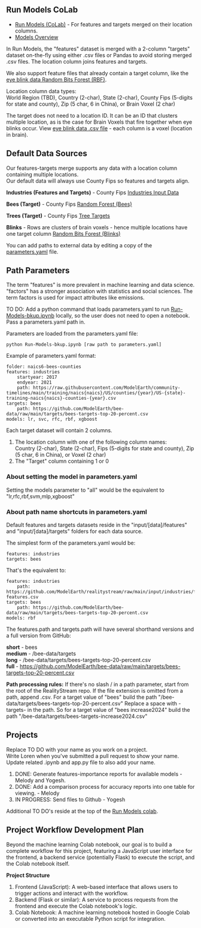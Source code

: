 ## Run Models CoLab

- [Run Models (CoLab)](input/industries) - For features and targets merged on their location columns.
- [Models Overview](models)

In Run Models, the "features" dataset is merged with a 2-column "targets" dataset on-the-fly using either .csv files or Pandas to avoid storing merged .csv files. The location column joins features and targets.

We also support feature files that already contain a target column, like the [eye blink data Random Bits Forest (RBF)](models/random-bits-forest/). 

Location column data types:  
World Region (TBD), Country (2-char), State (2-char), County Fips (5-digits for state and county), Zip (5 char, 6 in China), or Brain Voxel (2 char)

The target does not need to a location ID. It can be an ID that clusters multiple location, as is the case for Brain Voxels that fire together when eye blinks occur. View [eye blink data .csv file](https://github.com/ModelEarth/realitystream/blob/main/models/random-bits-forest/blinks-input.csv) - each column is a voxel (location in brain).

## Default Data Sources

Our features-targets merge supports any data with a location column containing multiple locations.  
Our default data will always use County Fips so features and targets align.

**Industries (Features and Targets)** - County Fips
<a href="input/industries/">Industries Input Data</a>

**Bees (Target)** - County Fips
<a href="/bee-data/">Random Forest (Bees)</a>

**Trees (Target)** - County Fips
[Tree Targets](input/trees/)

**Blinks** - Rows are clusters of brain voxels - hence multiple locations have one target column
<a href="models/random-bits-forest/">Random Bits Forest (Blinks)</a><br>


You can add paths to external data by editing a copy of the [parameters.yaml](https://github.com/ModelEarth/realitystream/blob/main/parameters/parameters.yaml) file.


## Path Parameters

The term "features" is more prevalent in machine learning and data science.
"factors" has a stronger association with statistics and social sciences. The term factors is used for impact attributes like emissions.

TO DO: Add a python command that loads parameters.yaml to run [Run-Models-bkup.ipynb](https://github.com/ModelEarth/realitystream/tree/main/models) locally, so the user does not need to open a notebook. Pass a parameters.yaml path in. 

Parameters are loaded from the parameters.yaml file:

	python Run-Models-bkup.ipynb [raw path to parameters.yaml]

Example of parameters.yaml format:

	folder: naics6-bees-counties
	features: industries
		startyear: 2017
		endyear: 2021
	 	path: https://raw.githubusercontent.com/ModelEarth/community-timelines/main/training/naics{naics}/US/counties/{year}/US-{state}-training-naics{naics}-counties-{year}.csv
	targets: bees
		path: https://github.com/ModelEarth/bee-data/raw/main/targets/bees-targets-top-20-percent.csv
	models: lr, svc, rfc, rbf, xgboost

<!-- For later
	python Run-Models-bkup.ipynb [features] [target] [models]
-->

Each target dataset will contain 2 columns.  
1. The location column with one of the following column names:  
Country (2-char), State (2-char), Fips (5-digits for state and county), Zip (5 char, 6 in China), or Voxel (2 char)
2. The "Target" column containing 1 or 0

### About setting the model in parameters.yaml

Setting the models parameter to "all" would be the equivalent to "lr,rfc,rbf,svm,mlp,xgboost"  

### About path name shortcuts in parameters.yaml

Default features and targets datasets reside in the "input/[data]/features" and "input/[data]/targets" folders for each data source.

The simplest form of the parameters.yaml would be:

	features: industries
	targets: bees

That's the equivalent to:

	features: industries
	 	path: https://github.com/ModelEarth/realitystream/raw/main/input/industries/features/industries-features.csv
	targets: bees
		path: https://github.com/ModelEarth/bee-data/raw/main/targets/bees-targets-top-20-percent.csv
	models: rbf


The features.path and targets.path will have several shorthand versions and a full version from GitHub:

**short** - bees  
**medium** - /bee-data/targets  
**long** - /bee-data/targets/bees-targets-top-20-percent.csv  
**full** - https://github.com/ModelEarth/bee-data/raw/main/targets/bees-targets-top-20-percent.csv



**Path processing rules:**
If there's no slash / in a path parameter, start from the root of the RealityStream repo.
If the file extension is omitted from a path, append .csv.
For a target value of "bees" build the path "/bee-data/targets/bees-targets-top-20-percent.csv"
Replace a space with -targets- in the path.
So for a target value of "bees increase2024" build the path "/bee-data/targets/bees-targets-increase2024.csv"

## Projects

Replace TO DO with your name as you work on a project.  
Write Loren when you've submitted a pull request to show your name.  
Update related .ipynb and app.py file to also add your name.

1. DONE: Generate features-importance reports for available models - Melody and Yogesh.
2. DONE: Add a comparison process for accuracy reports into one table for viewing. - Melody
3. IN PROGRESS: Send files to Github - Yogesh

Additional TO DO's reside at the top of the [Run Models colab](https://colab.research.google.com/drive/1zu0WcCiIJ5X3iN1Hd1KSW4dGn0JuodB8?usp=sharing).


## Project Workflow Development Plan

Beyond the machine learning Colab notebook, our goal is to build a complete workflow for this project, featuring a JavaScript user interface for the frontend, a backend service (potentially Flask) to execute the script, and the Colab notebook itself.

**Project Structure**
1. Frontend (JavaScript): A web-based interface that allows users to trigger actions and interact with the workflow.
2. Backend (Flask or similar): A service to process requests from the frontend and execute the Colab notebook's logic.
3. Colab Notebook: A machine learning notebook hosted in Google Colab or converted into an executable Python script for integration.


